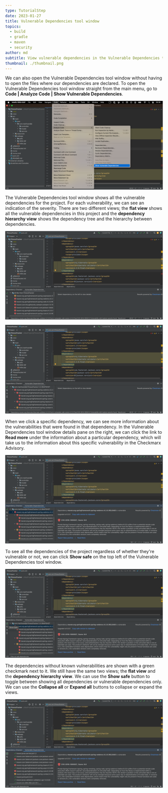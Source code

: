 ```yaml
---
type: TutorialStep
date: 2023-01-27
title: Vulnerable Dependencies tool window
topics:
  - build
  - gradle
  - maven
  - security
author: md
subtitle: View vulnerable dependencies in the Vulnerable Dependencies tool window.
thumbnail: ./thumbnail.png
---
```


We can also open the Vulnerable Dependencies tool window without having to open the files where our dependencies are declared. To open the Vulnerable Dependencies tool window straight from the main menu, go to **Code | Analyze Code | Show Vulnerable Dependencies**.

![Open Vulnerable Dependencies tool window from menu](open-from-menu.png)

The Vulnerable Dependencies tool window shows all the vulnerable dependencies for the project. For each vulnerability, we can see an indication of the severity. There are two different views; the **flat view** shows all the vulnerable dependencies in this project and the **dependency hierarchy view** shows the dependency tree and the hierarchy between dependencies.

![Vulnerable Dependencies tool window flat view](flat-view.png)

![Vulnerable Dependencies tool window dependency hierarchy view](dependency-hierarchy-view.png)

When we click a specific dependency, we can see more information about the vulnerabilities that were found in that dependency. In the Vulnerable Dependencies tool window details pane on the right, we can click the link to **Read more** under the information about a particular dependency, which will take us to the information about this specific vulnerability in the Checkmarx Advisory.

![Vulnerable Dependencies tool window details](details.png)

To see all the dependencies of the project regardless of whether they're vulnerable or not, we can click **Show safe** on the top left of the Vulnerable Dependencies tool window.

![Show safe button](show-safe-button.png)

The dependencies without known vulnerabilities are shown with a green checkmark next to it. We still have the same two views; the **flat view** and the **dependency hierarchy view**. We can use the **Show safe** button to toggle between showing all dependencies or vulnerable dependencies only. We can use the **Collapse all** or **Expand all** buttons to collapse or expand the views.

![Show safe](show-safe.png)
